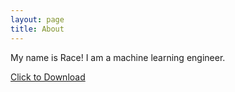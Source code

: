 ```yaml
---
layout: page
title: About
---
```

My name is Race! I am a machine learning engineer.

<a href="\public\Race_Peterson_Resume_SEPT_2022.pdf" download="Race_Resume_SEPT_2022">Click to Download</a>